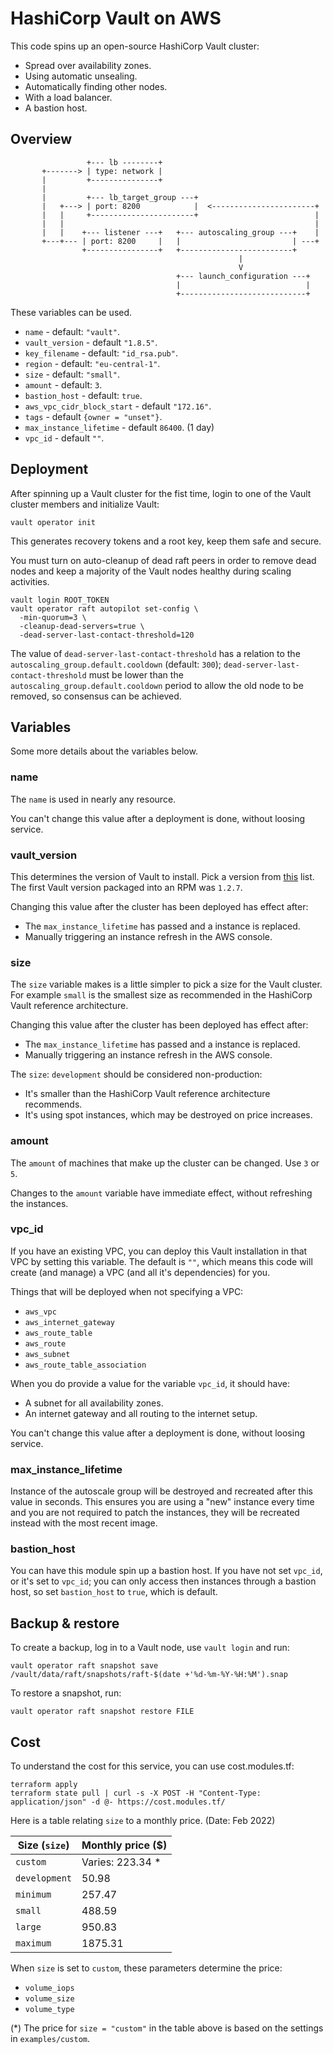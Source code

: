 # HashiCorp Vault on AWS

This code spins up an open-source HashiCorp Vault cluster:

- Spread over availability zones.
- Using automatic unsealing.
- Automatically finding other nodes.
- With a load balancer.
- A bastion host.

## Overview

```text
                 +--- lb --------+
       +-------> | type: network |
       |         +---------------+
       |
       |         +--- lb_target_group ---+
       |   +---> | port: 8200            |  <-----------------------+
       |   |     +-----------------------+                          |
       |   |                                                        |
       |   |    +--- listener ---+   +--- autoscaling_group ---+    |
       +---+--- | port: 8200     |   |                         | ---+
                +----------------+   +-------------------------+
                                                   |
                                                   V      
                                     +--- launch_configuration ---+
                                     |                            |
                                     +----------------------------+
```

These variables can be used.

- `name` - default: `"vault"`.
- `vault_version` - default `"1.8.5"`.
- `key_filename` - default: `"id_rsa.pub"`.
- `region` - default: `"eu-central-1"`.
- `size` - default: `"small"`.
- `amount` - default: `3`.
- `bastion_host` - default: `true`.
- `aws_vpc_cidr_block_start` - default `"172.16"`.
- `tags` - default `{owner = "unset"}`.
- `max_instance_lifetime` - default `86400`. (1 day)
- `vpc_id` - default `""`.

## Deployment

After spinning up a Vault cluster for the fist time, login to one of the Vault cluster members and initialize Vault:

```shell
vault operator init
```

This generates recovery tokens and a root key, keep them safe and secure.

You must turn on auto-cleanup of dead raft peers in order to remove dead nodes and keep a majority of the Vault nodes healthy during scaling activities.

```shell
vault login ROOT_TOKEN
vault operator raft autopilot set-config \
  -min-quorum=3 \
  -cleanup-dead-servers=true \
  -dead-server-last-contact-threshold=120
```

The value of `dead-server-last-contact-threshold` has a relation to the `autoscaling_group.default.cooldown` (default: `300`); `dead-server-last-contact-threshold` must be lower than the `autoscaling_group.default.cooldown` period to allow the old node to be removed, so consensus can be achieved.

## Variables

Some more details about the variables below.

### name

The `name` is used in nearly any resource.

You can't change this value after a deployment is done, without loosing service.

### vault_version

This determines the version of Vault to install. Pick a version from [this](https://releases.hashicorp.com/vault/) list. The first Vault version packaged into an RPM was `1.2.7`.

Changing this value after the cluster has been deployed has effect after:

- The `max_instance_lifetime` has passed and a instance is replaced.
- Manually triggering an instance refresh in the AWS console.

### size

The `size` variable makes is a little simpler to pick a size for the Vault cluster. For example `small` is the smallest size as recommended in the HashiCorp Vault reference architecture.

Changing this value after the cluster has been deployed has effect after:

- The `max_instance_lifetime` has passed and a instance is replaced.
- Manually triggering an instance refresh in the AWS console.

The `size`: `development` should be considered non-production:

- It's smaller than the HashiCorp Vault reference architecture recommends.
- It's using spot instances, which may be destroyed on price increases.

### amount

The `amount` of machines that make up the cluster can be changed. Use `3` or `5`.

Changes to the `amount` variable have immediate effect, without refreshing the instances.

### vpc_id

If you have an existing VPC, you can deploy this Vault installation in that VPC by setting this variable. The default is `""`, which means this code will create (and manage) a VPC (and all it's dependencies) for you.

Things that will be deployed when not specifying a VPC:

- `aws_vpc`
- `aws_internet_gateway`
- `aws_route_table`
- `aws_route`
- `aws_subnet`
- `aws_route_table_association`

When you do provide a value for the variable `vpc_id`, it should have:

- A subnet for all availability zones.
- An internet gateway and all routing to the internet setup.

You can't change this value after a deployment is done, without loosing service.

### max_instance_lifetime

Instance of the autoscale group will be destroyed and recreated after this value in seconds. This ensures you are using a "new" instance every time and you are not required to patch the instances, they will be recreated instead with the most recent image.

### bastion_host

You can have this module spin up a bastion host. If you have not set `vpc_id`, or it's set to `vpc_id`; you can only access then instances through a bastion host, so set `bastion_host` to `true`, which is default.

## Backup & restore

To create a backup, log in to a Vault node, use `vault login` and run:

```shell
vault operator raft snapshot save /vault/data/raft/snapshots/raft-$(date +'%d-%m-%Y-%H:%M').snap
```

To restore a snapshot, run:

```shell
vault operator raft snapshot restore FILE
```

## Cost

To understand the cost for this service, you can use cost.modules.tf:

```shell
terraform apply
terraform state pull | curl -s -X POST -H "Content-Type: application/json" -d @- https://cost.modules.tf/
```
Here is a table relating `size` to a monthly price. (Date: Feb 2022)

| Size (`size`) | Monthly price ($) |
|---------------|-------------------|
| `custom`      | Varies: 223.34 *  |
| `development` | 50.98             |
| `minimum`     | 257.47            |
| `small`       | 488.59            |
| `large`       | 950.83            |
| `maximum`     | 1875.31           |

When `size` is set to `custom`, these parameters determine the price:
- `volume_iops`
- `volume_size`
- `volume_type`

(*) The price for `size = "custom"` in the table above is based on the settings in `examples/custom`.
